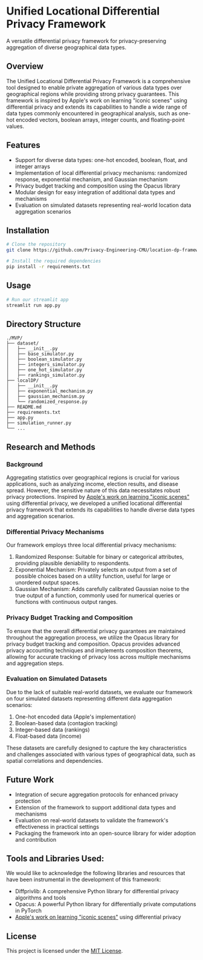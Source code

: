 # Unified Locational Differential Privacy Framework

A versatile differential privacy framework for privacy-preserving aggregation of diverse geographical data types.

## Overview

The Unified Locational Differential Privacy Framework is a comprehensive tool designed to enable private aggregation of various data types over geographical regions while providing strong privacy guarantees. This framework is inspired by Apple's work on learning "iconic scenes" using differential privacy and extends its capabilities to handle a wide range of data types commonly encountered in geographical analysis, such as one-hot encoded vectors, boolean arrays, integer counts, and floating-point values.

## Features

- Support for diverse data types: one-hot encoded, boolean, float, and integer arrays
- Implementation of local differential privacy mechanisms: randomized response, exponential mechanism, and Gaussian mechanism
- Privacy budget tracking and composition using the Opacus library
- Modular design for easy integration of additional data types and mechanisms
- Evaluation on simulated datasets representing real-world location data aggregation scenarios

## Installation

```bash
# Clone the repository
git clone https://github.com/Privacy-Engineering-CMU/location-dp-framework.git

# Install the required dependencies
pip install -r requirements.txt
```

## Usage

```python
# Run our streamlit app
streamlit run app.py
```

## Directory Structure

```
./MVP/
├── dataset/
│   ├── __init__.py
│   ├── base_simulator.py
│   ├── boolean_simulator.py
│   ├── integers_simulator.py
│   ├── one_hot_simulator.py
│   ├── rankings_simulator.py
├── localDP/
│   ├── __init__.py
│   ├── exponential_mechanism.py
│   ├── gaussian_mechanism.py
│   └── randomized_response.py
├── README.md
├── requirements.txt
├── app.py
├── simulation_runner.py
└── ...
```

## Research and Methods

### Background

Aggregating statistics over geographical regions is crucial for various applications, such as analyzing income, election results, and disease spread. However, the sensitive nature of this data necessitates robust privacy protections. Inspired by [Apple's work on learning "iconic scenes"](https://machinelearning.apple.com/research/scenes-differential-privacy) using differential privacy, we developed a unified locational differential privacy framework that extends its capabilities to handle diverse data types and aggregation scenarios.

### Differential Privacy Mechanisms

Our framework employs three local differential privacy mechanisms:

1. Randomized Response: Suitable for binary or categorical attributes, providing plausible deniability to respondents.
2. Exponential Mechanism: Privately selects an output from a set of possible choices based on a utility function, useful for large or unordered output spaces.
3. Gaussian Mechanism: Adds carefully calibrated Gaussian noise to the true output of a function, commonly used for numerical queries or functions with continuous output ranges.

### Privacy Budget Tracking and Composition

To ensure that the overall differential privacy guarantees are maintained throughout the aggregation process, we utilize the Opacus library for privacy budget tracking and composition. Opacus provides advanced privacy accounting techniques and implements composition theorems, allowing for accurate tracking of privacy loss across multiple mechanisms and aggregation steps.

### Evaluation on Simulated Datasets

Due to the lack of suitable real-world datasets, we evaluate our framework on four simulated datasets representing different data aggregation scenarios:

1. One-hot encoded data (Apple's implementation)
2. Boolean-based data (contagion tracking)
3. Integer-based data (rankings)
4. Float-based data (income)

These datasets are carefully designed to capture the key characteristics and challenges associated with various types of geographical data, such as spatial correlations and dependencies.

## Future Work

- Integration of secure aggregation protocols for enhanced privacy protection
- Extension of the framework to support additional data types and mechanisms
- Evaluation on real-world datasets to validate the framework's effectiveness in practical settings
- Packaging the framework into an open-source library for wider adoption and contribution

## Tools and Libraries Used:

We would like to acknowledge the following libraries and resources that have been instrumental in the development of this framework:

- Diffprivlib: A comprehensive Python library for differential privacy algorithms and tools
- Opacus: A powerful Python library for differentially private computations in PyTorch
- [Apple's work on learning "iconic scenes"](https://machinelearning.apple.com/research/scenes-differential-privacy) using differential privacy

## License

This project is licensed under the [MIT License](LICENSE).
